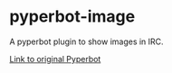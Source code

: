 # pyperbot-image
A pyperbot plugin to show images in IRC.

[Link to original Pyperbot](https://github.com/ellxc/pyperbot)
